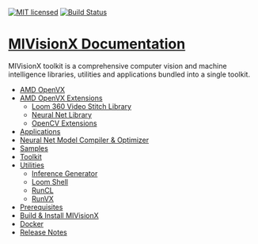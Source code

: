 [![MIT licensed](https://img.shields.io/badge/license-MIT-blue.svg)](https://opensource.org/licenses/MIT)
[![Build Status](https://travis-ci.org/GPUOpen-ProfessionalCompute-Libraries/MIVisionX.svg?branch=master)](https://travis-ci.org/GPUOpen-ProfessionalCompute-Libraries/MIVisionX)

# [MIVisionX Documentation](https://gpuopen-professionalcompute-libraries.github.io/MIVisionX/) 

MIVisionX toolkit is a comprehensive computer vision and machine intelligence libraries, utilities and applications bundled into a single toolkit.

* [AMD OpenVX](https://gpuopen-professionalcompute-libraries.github.io/MIVisionX/#amd-openvx)
* [AMD OpenVX Extensions](https://gpuopen-professionalcompute-libraries.github.io/MIVisionX/#amd-openvx-extensions)
  * [Loom 360 Video Stitch Library](https://gpuopen-professionalcompute-libraries.github.io/MIVisionX/amd_openvx_extensions/amd_loomsl/#radeon-loom-stitching-library-vx_loomsl)
  * [Neural Net Library](https://gpuopen-professionalcompute-libraries.github.io/MIVisionX/amd_openvx_extensions/amd_nn/#openvx-neural-network-extension-library-vx_nn)
  * [OpenCV Extensions](https://gpuopen-professionalcompute-libraries.github.io/MIVisionX/amd_openvx_extensions/amd_opencv/#amd-module-for-opencv-interop-from-openvx-vx_opencv)
* [Applications](https://gpuopen-professionalcompute-libraries.github.io/MIVisionX/#applications)
* [Neural Net Model Compiler & Optimizer](https://gpuopen-professionalcompute-libraries.github.io/MIVisionX/#neural-net-model-compiler--optimizer)
* [Samples](https://gpuopen-professionalcompute-libraries.github.io/MIVisionX/samples/#samples)
* [Toolkit](https://gpuopen-professionalcompute-libraries.github.io/MIVisionX/#toolkit)
* [Utilities](https://gpuopen-professionalcompute-libraries.github.io/MIVisionX/#utilities)
  * [Inference Generator](https://gpuopen-professionalcompute-libraries.github.io/MIVisionX/utilities/inference_generator/#inference-generator)
  * [Loom Shell](https://gpuopen-professionalcompute-libraries.github.io/MIVisionX/utilities/loom_shell/#radeon-loomsh)
  * [RunCL](https://gpuopen-professionalcompute-libraries.github.io/MIVisionX/utilities/runcl/#amd-runcl)
  * [RunVX](https://gpuopen-professionalcompute-libraries.github.io/MIVisionX/utilities/runvx/#amd-runvx)
* [Prerequisites](https://gpuopen-professionalcompute-libraries.github.io/MIVisionX/#prerequisites)
* [Build & Install MIVisionX](https://gpuopen-professionalcompute-libraries.github.io/MIVisionX/#build--install-mivisionx)
* [Docker](https://gpuopen-professionalcompute-libraries.github.io/MIVisionX/#docker)
* [Release Notes](https://gpuopen-professionalcompute-libraries.github.io/MIVisionX/#release-notes)
